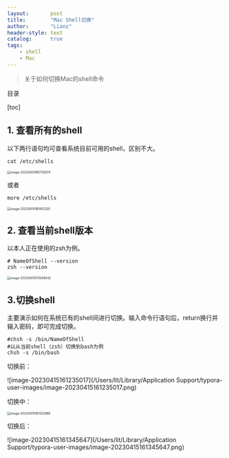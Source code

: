 ```yaml
---
layout:       post
title:        "Mac Shell切换"
author:       "Lianz"
header-style: text
catalog:      true
tags:
    - shell
    - Mac
---
```


> 关于如何切换Mac的shell命令

目录

[toc]



## 1. 查看所有的shell

以下两行语句均可查看系统目前可用的shell，区别不大。

```
cat /etc/shells
```

<img src="/Users/lit/Library/Application Support/typora-user-images/image-20230414165735074.png" alt="image-20230414165735074" style="zoom:50%;" />

或者

```
more /etc/shells
```

<img src="/Users/lit/Library/Application Support/typora-user-images/image-20230414165812325.png" alt="image-20230414165812325" style="zoom:50%;" />



## 2. 查看当前shell版本

以本人正在使用的zsh为例。

```
# NameOfShell --version
zsh --version
```

<img src="/Users/lit/Library/Application Support/typora-user-images/image-20230414170546042.png" alt="image-20230414170546042" style="zoom:50%;" />



## 3.切换shell

主要演示如何在系统已有的shell间进行切换。输入命令行语句后，return换行并输入密码，即可完成切换。

```
#chsh -s /bin/NameOfShell
#以从当前shell（zsh）切换到bash为例
chsh -s /bin/bash
```

切换前：

![image-20230415161235017](/Users/lit/Library/Application Support/typora-user-images/image-20230415161235017.png)

切换中：

<img src="/Users/lit/Library/Application Support/typora-user-images/image-20230415161322868.png" alt="image-20230415161322868" style="zoom:50%;" />



切换后：

![image-20230415161345647](/Users/lit/Library/Application Support/typora-user-images/image-20230415161345647.png)
